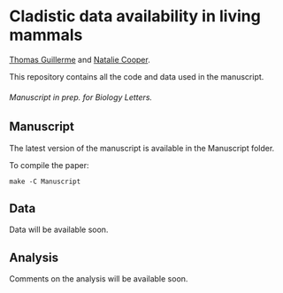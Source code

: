 # Cladistic data availability in living mammals
[Thomas Guillerme](http://tguillerme.github.io) and [Natalie Cooper](http://nhcooper123.github.io/).

This repository contains all the code and data used in the manuscript.
###### Manuscript in prep. for Biology Letters.

## Manuscript
The latest version of the manuscript is available in the Manuscript folder.

To compile the paper:

```
make -C Manuscript
```

## Data
Data will be available soon.

## Analysis
Comments on the analysis will be available soon.
